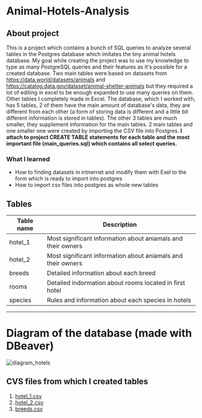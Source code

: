 # Animal-Hotels-Analysis

## About project
This is a project which contains a bunch of SQL queries to analyze several tables in the Postgres database which imitates the tiny animal hotels database. My goal while creating the project was to use my knowledge to type as many PostgreSQL queries and their features as it's possible for a created database. Two main tables were based on datasets from https://data.world/datasets/animals and https://catalog.data.gov/dataset/animal-shelter-animals but they required a lot of editing in excel to be enough expanded to use many queries on them. Other tables I completely made in Excel. The database, which I worked with, has 5 tables, 2 of them have the main amount of database's data, they are different from each other (a form of storing data is different and a little bit different information is stored in tables). The other 3 tables are much smaller, they supplement information for the main tables. 2 main tables and one smaller one were created by importing the CSV file into Postgres. 
**I attach to project CREATE TABLE statements for each table and the most important file (main_queries.sql) which contains all select queries.**

### What I learned

- How to finding datasets in intnernet and modify them with Exel to the form which is ready to import into postgres
- How to import csv files into postgres as whole new tables

## Tables

| Table name | Description |
| ----------- | ----------- |
| hotel_1 | Most significant information about aniamals and their owners |
| hotel_2 | Most significant information about aniamals and their owners |
| breeds | Detailed information about each breed |
| rooms | Detailed indormation about rooms located in first hotel |
| species | Rules and information about each species in hotels |

---

# Diagram of the database (made with DBeaver)
![diagram_hotels](https://user-images.githubusercontent.com/90647840/160720214-4d9f5709-5657-40c2-880e-ea58685088d7.png)

## CVS files from which I created tables
1. [hotel_1.csv](https://github.com/JakubSzuber/Animal-Hotels-Analysis/files/8651153/hotel_1.csv)
2. [hotel_2.csv](https://github.com/JakubSzuber/Animal-Hotels-Analysis/files/8651166/hotel_2.csv)
3. [breeds.csv](https://github.com/JakubSzuber/Animal-Hotels-Analysis/files/8651168/breeds.csv)
